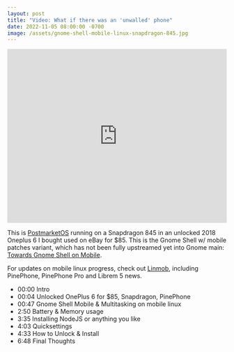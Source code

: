 ```yaml
---
layout: post
title: "Video: What if there was an 'unwalled' phone"
date: 2022-11-05 08:00:00 -0700
image: /assets/gnome-shell-mobile-linux-snapdragon-845.jpg
---
```


<iframe style="width: 100%; min-height: 400px;" src="https://www.youtube.com/embed/wOmRMg546UY" title="YouTube video player" frameborder="0" allow="accelerometer; autoplay; clipboard-write; encrypted-media; gyroscope; picture-in-picture" allowfullscreen></iframe>

This is [PostmarketOS](https://postmarketos.org) running on a Snapdragon 845 in an unlocked 2018 Oneplus 6 I bought used on eBay for $85. This is the Gnome Shell w/ mobile patches variant, which has not been fully upstreamed yet into Gnome main: [Towards Gnome Shell on Mobile](https://blogs.gnome.org/shell-dev/2022/09/09/gnome-shell-on-mobile-an-update/).

For updates on mobile linux progress, check out [Linmob](https://linmob.net), including PinePhone, PinePhone Pro and Librem 5 news.

- 00:00 Intro
- 00:04 Unlocked OnePlus 6 for $85, Snapdragon, PinePhone
- 00:47 Gnome Shell Mobile & Multitasking on mobile linux
- 2:50 Battery & Memory usage
- 3:35 Installing NodeJS or anything you like
- 4:03 Quicksettings
- 4:33 How to Unlock & Install
- 6:48 Final Thoughts
